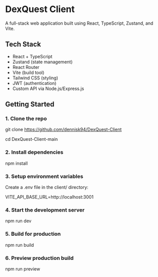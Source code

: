 # DexQuest Client

A full-stack web application built using React, TypeScript, Zustand, and Vite.

## Tech Stack

- React + TypeScript
- Zustand (state management)
- React Router
- Vite (build tool)
- Tailwind CSS (styling)
- JWT (authentication)
- Custom API via Node.js/Express.js

## Getting Started

### 1. Clone the repo

git clone https://github.com/dennisk94/DexQuest-Client

cd DexQuest-Client-main  

### 2. Install dependencies  

npm install  

### 3. Setup environment variables  

Create a .env file in the client/ directory:  

VITE_API_BASE_URL=http://localhost:3001  

### 4. Start the development server  

npm run dev  

### 5. Build for production  

npm run build  

### 6. Preview production build  

npm run preview